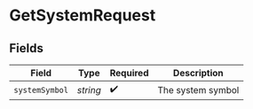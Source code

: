 # GetSystemRequest


## Fields

| Field              | Type               | Required           | Description        |
| ------------------ | ------------------ | ------------------ | ------------------ |
| `systemSymbol`     | *string*           | :heavy_check_mark: | The system symbol  |